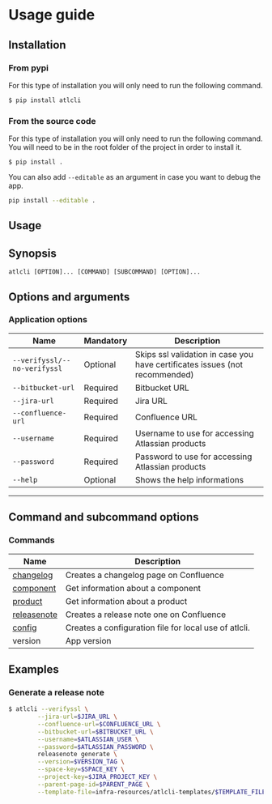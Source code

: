 # Usage guide

## Installation
### From pypi
For this type of installation you will only need to run the following command.
``` bash
$ pip install atlcli
```

### From the source code 
For this type of installation you will only need to run the following command. You will need to be in the root folder of the project in order to install it.
```
$ pip install .
```
You can also add `--editable` as an argument in case you want to debug the app.
```bash
pip install --editable .
```

## Usage
## Synopsis
```
atlcli [OPTION]... [COMMAND] [SUBCOMMAND] [OPTION]...
```

## Options and arguments
### **Application options**

|Name| Mandatory |Description|
|--|--|--|
|`--verifyssl/--no-verifyssl`|Optional|Skips ssl validation in case you have certificates issues (not recommended)|
|`--bitbucket-url`|Required| Bitbucket URL|
|`--jira-url`|Required| Jira URL|
|`--confluence-url`|Required| Confluence URL|
|`--username`|Required| Username to use for accessing Atlassian products|
|`--password`|Required|    Password to use for accessing Atlassian products|
|`--help`| Optional| Shows the help informations|

---
## Command and subcommand options
### Commands
|Name|Description|
|-|-|
|[changelog](./changelog_command.md)|    Creates a changelog page on Confluence|
|[component](./component_command.md)|    Get information about a component|
|[product](./product_command.md)|      Get information about a product|
|[releasenote](./releasenote_command.md)|  Creates a release note one on Confluence|
|[config](./config_command.md)|Creates a configuration file for local use of atlcli.|
|version|      App version|

## Examples
### Generate a release note
```bash
$ atlcli --verifyssl \
        --jira-url=$JIRA_URL \
        --confluence-url=$CONFLUENCE_URL \
        --bitbucket-url=$BITBUCKET_URL \
        --username=$ATLASSIAN_USER \
        --password=$ATLASSIAN_PASSWORD \
        releasenote generate \
        --version=$VERSION_TAG \
        --space-key=$SPACE_KEY \
        --project-key=$JIRA_PROJECT_KEY \
        --parent-page-id=$PARENT_PAGE \
        --template-file=infra-resources/atlcli-templates/$TEMPLATE_FILE
```
